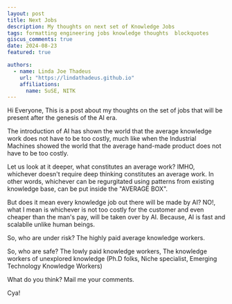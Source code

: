 ```yaml
---
layout: post
title: Next Jobs
description: My thoughts on next set of Knowledge Jobs
tags: formatting engineering jobs knowledge thoughts  blockquotes 
giscus_comments: true
date: 2024-08-23
featured: true

authors:
  - name: Linda Joe Thadeus
    url: "https://lindathadeus.github.io"
    affiliations:
      name: SuSE, NITK
---
```


Hi Everyone,
This is a post about my thoughts on the set of jobs that will be present after the genesis of the AI era. 

The introduction of AI has shown the world that the average knowledge work does not have to be too costly, much like when the Industrial Machines showed the world that the average hand-made product does not have to be too costly.

Let us look at it deeper, what constitutes an average work? IMHO, whichever doesn't require deep thinking constitutes an average work. In other words, whichever can be regurgitated using patterns from existing knowledge base, can be put inside the "AVERAGE BOX".

But does it mean every knowledge job out there will be made by AI? NO!, what I mean is whichever is not too costly for the customer and even cheaper than the man's pay, will be taken over by AI. Because, AI is fast and scalablle unlike human beings.

So, who are under risk? The highly paid average knowledge workers.

So, who are safe? The lowly paid knowledge workers, The knowledge workers of unexplored knowledge (Ph.D folks, Niche specialist, Emerging Technology Knowledge Workers)

What do you think? Mail me your comments.

Cya!
